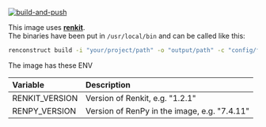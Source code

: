 [![build-and-push](https://github.com/InfiniteCanvas/renpy/actions/workflows/build-and-push.yml/badge.svg?branch=main)](https://github.com/InfiniteCanvas/renpy/actions/workflows/build-and-push.yml)

This image uses **[renkit](https://github.com/kobaltcore/renkit)**. <br>
The binaries have been put in ``/usr/local/bin`` and can be called like this:


```bash
renconstruct build -i "your/project/path" -o "output/path" -c "config/file.toml"
```


The image has these ENV

| Variable | Description |
| :-- | :-- |
|RENKIT_VERSION|Version of Renkit, e.g. "1.2.1"|
|RENPY_VERSION|Version of RenPy in the image, e.g. "7.4.11"|